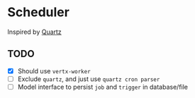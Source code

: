 # Scheduler

Inspired by [Quartz](http://www.quartz-scheduler.org/)

## TODO

- [x] Should use `vertx-worker`
- [ ] Exclude `quartz`, and just use `quartz cron parser`
- [ ] Model interface to persist `job` and `trigger` in database/file
